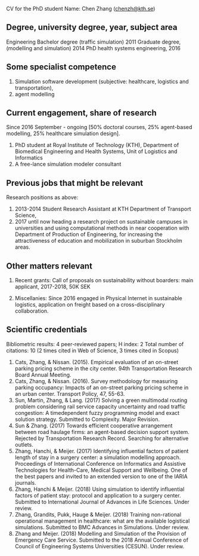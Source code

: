 CV for the PhD student
Name: Chen Zhang (chenzh@kth.se)

## Degree, university degree, year, subject area
Engineering Bachelor degree (traffic simulation) 2011 
Graduate degree, (modelling and simulation) 2014 
PhD health systems engineering, 2016

## Some specialist competence
1. Simulation software development (subjective: healthcare, logistics and transportation),
2. agent modelling

## Current engagement, share of research
Since 2016 September - ongoing [50% doctoral courses, 25% agent-based modelling, 25% healthcare simulation design].
1) PhD student at Royal Institute of Technology (KTH), 
Department of Biomedical Engineering and Health Systems, 
Unit of Logistics and Informatics
2) A free-lance simulation modeler consultant

## Previous jobs that might be relevant
Research positions as above: 
1. 2013-2014 Student Research Assistant at KTH Department of Transport Science, 
2. 2017 until now heading a research project on sustainable campuses in universities and using computational methods in near cooperation with Department of Production of Engineering, for increasing the attractiveness of education and mobilization in suburban Stockholm areas.

## Other matters relevant
1. Recent grants: Call of proposals on sustainability without boarders: main applicant, 2017-2018, 50K SEK

2. Miscellanies: Since 2016 engaged in Physical Internet in sustainable logistics, application on freight based on a cross-disciplinary collaboration.

## Scientific credentials 
Bibliometric results:
4 peer-reviewed papers;
H index: 2
Total number of citations: 10 (2 times cited in Web of Science, 3 times cited in Scopus)

1. Cats, Zhang, & Nissan. (2015). Empirical evaluation of an on-street parking pricing
scheme in the city center. 94th Transportation Research Board Annual Meeting.
2. Cats, Zhang, & Nissan. (2016). Survey methodology for measuring parking
occupancy: Impacts of an on-street parking pricing scheme in an urban center.
Transport Policy, 47, 55-63.
3. Sun, Martin, Zhang, & Lang. (2017) Solving a green multimodal routing problem
considering rail service capacity uncertainty and road traffic congestion: A timedependent
fuzzy programming model and exact solution strategy. Submitted to
Complexity. Major Revision.
4. Sun & Zhang. (2017) Towards efficient cooperative arrangement between road
haulage firms: an agent-based decision support system. Rejected by Transportation
Research Record. Searching for alternative outlets.
5. Zhang, Hanchi, & Meijer. (2017) Identifying influential factors of patient length of stay
in a surgery center: a simulation modelling approach. Proceedings of International
Conference on Informatics and Assistive Technologies for Health-Care, Medical
Support and Wellbeing. One of the best papers and invited to an extended version to
one of the IARIA journals.
6. Zhang, Hanchi & Meijer. (2018) Using simulation to identify influential factors of
patient stay: protocol and application to a surgery center. Submitted to International
Journal of Advances in Life Sciences. Under review.
7. Zhang, Grandits, Pukk, Hauge & Meijer. (2018) Training non-rational operational
management in healthcare: what are the available logistical simulations. Submitted
to BMC Advances in Simulations. Under review.
8. Zhang and Meijer. (2018) Modelling and Simulation of the Provision of Emergency
Care Service. Submitted to the 2018 Annual Conference of Council of Engineering
Systems Universities (CESUN). Under review.
